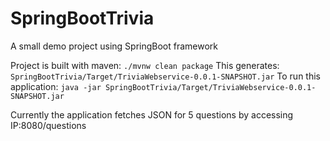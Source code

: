 # SpringBootTrivia
A small demo project using SpringBoot framework

Project is built with maven:
```./mvnw clean package```
This generates:
```SpringBootTrivia/Target/TriviaWebservice-0.0.1-SNAPSHOT.jar```
To run this application:
```java -jar SpringBootTrivia/Target/TriviaWebservice-0.0.1-SNAPSHOT.jar```

Currently the application fetches JSON for 5 questions by accessing
IP:8080/questions
